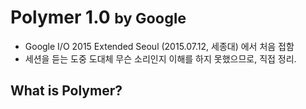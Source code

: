 # Polymer 1.0 <small>by Google</small>
* Google I/O 2015 Extended Seoul (2015.07.12, 세종대) 에서 처음 접함
* 세션을 듣는 도중 도대체 무슨 소리인지 이해를 하지 못했으므로, 직접 정리.

## What is Polymer?
